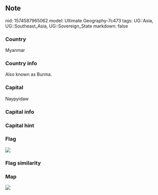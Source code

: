 ## Note
nid: 1574587965062
model: Ultimate Geography-7c473
tags: UG::Asia, UG::Southeast_Asia, UG::Sovereign_State
markdown: false

### Country
Myanmar

### Country info
Also known as Burma.

### Capital
Naypyidaw

### Capital info


### Capital hint


### Flag
<img src="ug-flag-myanmar.svg">

### Flag similarity


### Map
<img src="ug-map-myanmar.png">
